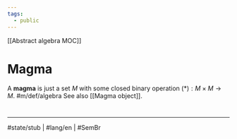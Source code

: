 ```yaml
---
tags:
  - public
---
```

[[Abstract algebra MOC]]
# Magma

A **magma** is just a set $M$ with some closed binary operation $(*) : M \times M \to M$. #m/def/algebra 
See also [[Magma object]].

#
---
#state/stub | #lang/en | #SemBr